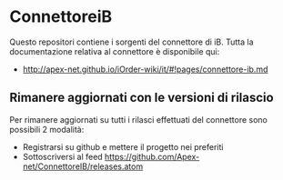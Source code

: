 ConnettoreiB
============
Questo repositori contiene i sorgenti del connettore di iB.
Tutta la documentazione relativa al connettore è disponibile qui:

* http://apex-net.github.io/iOrder-wiki/it/#!pages/connettore-ib.md


## Rimanere aggiornati con le versioni di rilascio
Per rimanere aggiornati su tutti i rilasci effettuati del connettore sono possibili 2 modalità:

* Registrarsi su github e mettere il progetto nei preferiti
* Sottoscriversi al feed https://github.com/Apex-net/ConnettoreIB/releases.atom

